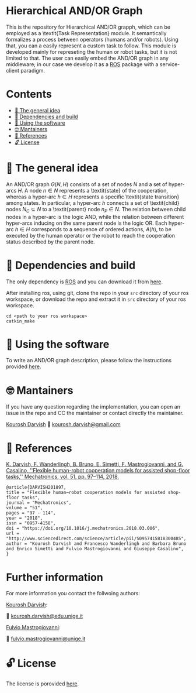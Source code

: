 # Hierarchical AND/OR Graph

This is the repository for Hierarchical AND/OR grapph, which can be employed as a \textit{Task Representation} module.
It semantically formalizes a process between operators (humans and/or robots).
Using that, you can a easily represent a custom task to follow.
This module is developed mainly for represeting the human or robot tasks, but it is not limited to that. The user can easily embed the AND/OR graph in any middleware; in our case we develop it as a [ROS](http://www.ros.org/) package with a service-client paradigm.

# Contents
 - [:orange_book: The general idea](#orange_book-the-general-idea)
 - [:hammer: Dependencies and build](#hammer-dependencies-and-build)
 - [:running: Using the software](#running-using-the-software)
 - [:nerd_face: Mantainers](#nerd_face-mantainers)
 - [:page_facing_up: References](#page_facing_up-references)
 - [:unlock: License](#unlock-license)
 
# :orange_book: The general idea

An AND/OR graph $G(N,H)$ consists of a set of nodes $N$ and a set of hyper-arcs $H$. A node ${n \in N}$ represents a \textit{state} of the cooperation, whereas a hyper-arc $h \in H$ represents a specific \textit{state transition} among states. In particular, a hyper-arc $h$ connects a set of \textit{child} nodes $N_C \subseteq N$ to a \textit{parent} node $n_P \in N$. 
The relation between child nodes in a hyper-arc is the logic AND, while the relation between different hyper-arcs inducing on the same parent node is the logic OR.
Each hyper-arc ${h \in H}$ corresponds to a sequence of ordered actions, $A(h)$, to be executed by the human operator or the robot to reach the cooperation status described by the parent node.

# :hammer: Dependencies and build
The only dependency is [ROS](http://www.ros.org/) and you can download it from [here](http://www.ros.org/install/).

After installing ros, using git, clone the repo in your `src` directory of your ros workspace, or download the repo and extract it in `src` directory of your ros workspace.

```
cd <path to your ros workspace>
catkin_make
```

# :running: Using the software

To write an AND/OR graph description, please follow the instructions provided [here](./docs/Instructions.md).

# :nerd_face: Mantainers
If you have any question regarding the implementation, you can open an issue in the repo and CC the maintainer or contact directly the maintainer.

[Kourosh Darvish](https://github.com/kouroshD)
:email: kourosh.darvish@gmail.com

# :page_facing_up: References

[K. Darvish, F. Wanderlingh, B. Bruno, E. Simetti, F. Mastrogiovanni, and G. Casalino, ''Flexible human-robot cooperation models for assisted shop-floor tasks,'' Mechatronics, vol. 51, pp. 97–114, 2018.](https://www.sciencedirect.com/science/article/pii/S0957415818300485)
```
@article{DARVISH201897,
title = "Flexible human–robot cooperation models for assisted shop-floor tasks",
journal = "Mechatronics",
volume = "51",
pages = "97 - 114",
year = "2018",
issn = "0957-4158",
doi = "https://doi.org/10.1016/j.mechatronics.2018.03.006",
url = "http://www.sciencedirect.com/science/article/pii/S0957415818300485",
author = "Kourosh Darvish and Francesco Wanderlingh and Barbara Bruno and Enrico Simetti and Fulvio Mastrogiovanni and Giuseppe Casalino",
}
```
# Further information

For more information you contact the follwoing authors:

[Kourosh Darvish](https://github.com/kouroshD):

:email: kourosh.darvish@edu.unige.it

[Fulvio Mastrogiovanni](https://www.dibris.unige.it/mastrogiovanni-fulvio):

:email: fulvio.mastrogiovanni@unige.it 


# :unlock: License
The license is porovided [here](./LICENSE).
